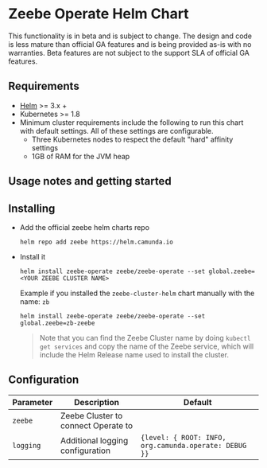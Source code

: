 # Zeebe Operate Helm Chart

This functionality is in beta and is subject to change. The design and code is less mature than official GA features and is being provided as-is with no warranties. Beta features are not subject to the support SLA of official GA features.

## Requirements

* [Helm](https://helm.sh/) >= 3.x +
* Kubernetes >= 1.8
* Minimum cluster requirements include the following to run this chart with default settings. All of these settings are configurable.
  * Three Kubernetes nodes to respect the default "hard" affinity settings
  * 1GB of RAM for the JVM heap

## Usage notes and getting started

## Installing

* Add the official zeebe helm charts repo
  ```
  helm repo add zeebe https://helm.camunda.io
  ```
* Install it
  ```
  helm install zeebe-operate zeebe/zeebe-operate --set global.zeebe=<YOUR ZEEBE CLUSTER NAME>
  ```

  Example if you installed the `zeebe-cluster-helm` chart manually with the name: `zb`

   ```
  helm install zeebe-operate zeebe/zeebe-operate --set global.zeebe=zb-zeebe
  ```

  > Note that you can find the Zeebe Cluster name by doing `kubectl get services` and copy the name of the Zeebe service, which will include the Helm Release name used to install the cluster. 

 ## Configuration
  | Parameter                     | Description                                                                                                                                                                                                                                                                                                                | Default                                                                                                                   |
| ----------------------------- | -------------------------------------------------------------------------------------------------------------------------------------------------------------------------------------------------------------------------------------------------------------------------------------------------------------------------- | ------------------------------------------------------------------------------------------------------------------------- |
| `zeebe`                 | Zeebe Cluster to connect Operate to                                                                                                                               |                                                                                                            |
| `logging`               | Additional logging configuration                                                                                                                                  | `{level: { ROOT: INFO, org.camunda.operate: DEBUG }}`                                                     |
                                                                                                                                                                                                                                                                                                                

